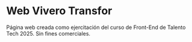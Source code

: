 
Web Vivero Transfor
===================

Página web creada como ejercitación del curso de Front-End de Talento Tech 2025.
Sin fines comerciales.
